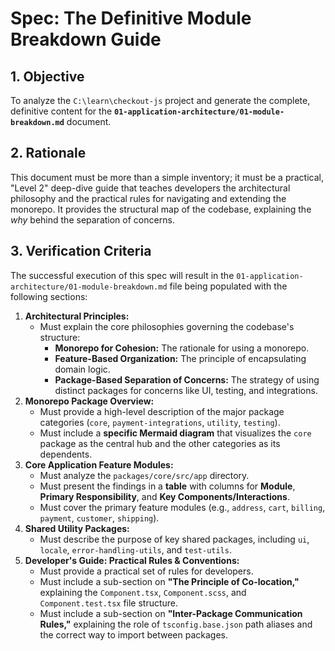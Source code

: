# Spec: The Definitive Module Breakdown Guide

## 1. Objective

To analyze the `C:\learn\checkout-js` project and generate the complete, definitive content for the **`01-application-architecture/01-module-breakdown.md`** document.

## 2. Rationale

This document must be more than a simple inventory; it must be a practical, "Level 2" deep-dive guide that teaches developers the architectural philosophy and the practical rules for navigating and extending the monorepo. It provides the structural map of the codebase, explaining the *why* behind the separation of concerns.

## 3. Verification Criteria

The successful execution of this spec will result in the `01-application-architecture/01-module-breakdown.md` file being populated with the following sections:

1.  **Architectural Principles:**
    *   Must explain the core philosophies governing the codebase's structure:
        *   **Monorepo for Cohesion:** The rationale for using a monorepo.
        *   **Feature-Based Organization:** The principle of encapsulating domain logic.
        *   **Package-Based Separation of Concerns:** The strategy of using distinct packages for concerns like UI, testing, and integrations.
2.  **Monorepo Package Overview:**
    *   Must provide a high-level description of the major package categories (`core`, `payment-integrations`, `utility`, `testing`).
    *   Must include a **specific Mermaid diagram** that visualizes the `core` package as the central hub and the other categories as its dependents.
3.  **Core Application Feature Modules:**
    *   Must analyze the `packages/core/src/app` directory.
    *   Must present the findings in a **table** with columns for **Module**, **Primary Responsibility**, and **Key Components/Interactions**.
    *   Must cover the primary feature modules (e.g., `address`, `cart`, `billing`, `payment`, `customer`, `shipping`).
4.  **Shared Utility Packages:**
    *   Must describe the purpose of key shared packages, including `ui`, `locale`, `error-handling-utils`, and `test-utils`.
5.  **Developer's Guide: Practical Rules & Conventions:**
    *   Must provide a practical set of rules for developers.
    *   Must include a sub-section on **"The Principle of Co-location,"** explaining the `Component.tsx`, `Component.scss`, and `Component.test.tsx` file structure.
    *   Must include a sub-section on **"Inter-Package Communication Rules,"** explaining the role of `tsconfig.base.json` path aliases and the correct way to import between packages.
